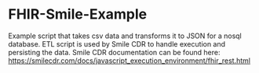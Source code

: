 # FHIR-Smile-Example
Example script that takes csv data and transforms it to JSON for a nosql database. ETL script is used by Smile CDR to handle execution and persisting the data. Smile CDR documentation can be found here: https://smilecdr.com/docs/javascript_execution_environment/fhir_rest.html

